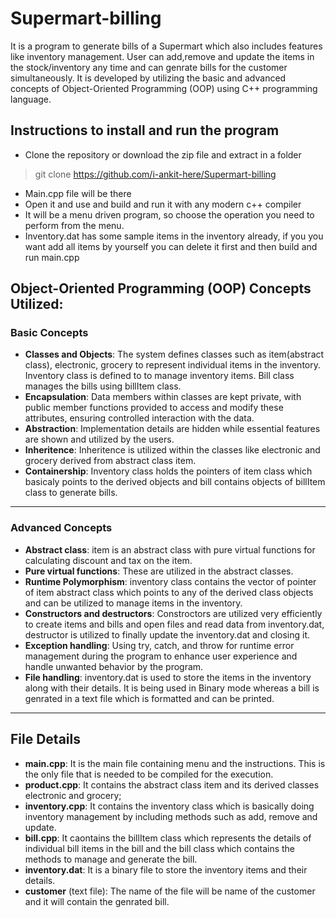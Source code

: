 # **Supermart-billing**
It is a program to generate bills of a Supermart which also includes features like inventory management. User can add,remove and update the items in the stock/inventory any time and can genrate bills for the customer simultaneously. It is developed by utilizing the basic and advanced concepts of Object-Oriented Programming (OOP) using C++ programming language.

## Instructions to install and run the program
- Clone the repository or download the zip file and extract in a folder<br/>
> git clone https://github.com/i-ankit-here/Supermart-billing
- Main.cpp file will be there
- Open it and use and build and run it with any modern c++ compiler
- It will be a menu driven program, so choose the operation you need to perform from the menu.
- Inventory.dat has some sample items in the inventory already, if you you want add all items by yourself you can delete it first and then build and run main.cpp

## Object-Oriented Programming (OOP) Concepts Utilized:
### Basic Concepts 
- **Classes and Objects**: The system defines classes such as item(abstract class), electronic, grocery to represent individual items in the inventory. Inventory class is defined to to manage inventory items. Bill class manages the bills using billItem class.
- **Encapsulation**: Data members within classes are kept private, with public member functions provided to access and modify these attributes, ensuring controlled interaction with the data.
- **Abstraction**: Implementation details are hidden while essential features are shown and utilized by the users.
- **Inheritence**: Inheritence is utilized within the classes like electronic and grocery derived from abstract class item.
- **Containership**: Inventory class holds the pointers of item class which basicaly points to the derived objects and bill contains objects of billItem class to generate bills.
****
### Advanced Concepts
- **Abstract class**: item is an abstract class with pure virtual functions for calculating discount and tax on the item.
- **Pure virtual functions**: These are utilized in the abstract classes.
- **Runtime Polymorphism**: inventory class contains the vector of pointer of item abstract class which points to any of the derived class objects and can be utilized to manage items in the inventory.
- **Constructors and destructors**: Constroctors are utilized very efficiently to create items and bills and open files and read data from inventory.dat, destructor is utilized to finally update the inventory.dat and closing it.
- **Exception handling**: Using try, catch, and throw for runtime error management during the program to enhance user experience and handle unwanted behavior by the program.
- **File handling**: inventory.dat is used to store the items in the inventory along with their details. It is being used in Binary mode whereas a bill is genrated in a text file which is formatted and can be printed.
****
## File Details
- **main.cpp**: It is the main file containing menu and the instructions. This is the only file that is needed to be compiled for the execution.
- **product.cpp**: It contains the abstract class item and its derived classes electronic and grocery;
- **inventory.cpp**: It contains the inventory class which is basically doing inventory management by including methods such as add, remove and update.
- **bill.cpp**: It caontains the billItem class which represents the details of individual bill items in the bill and the bill class which contains the methods to manage and generate the bill.
- **inventory.dat**: It is a binary file to store the inventory items and their details.
- **customer** (text file): The name of the file will be name of the customer and it will contain the genrated bill.